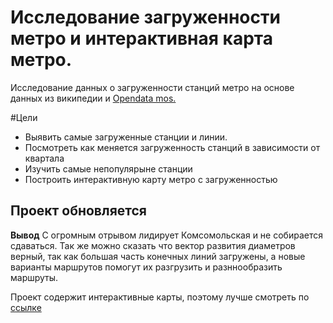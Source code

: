 # Исследование загруженности метро и интерактивная карта метро.
Исследование данных о загруженности станций метро на основе данных из википедии и [Opendata mos.](https://data.mos.ru/opendata/7704786030-passajiropotok-po-stantsiyam-moskovskogo-metropolitena) 

#Цели
* Выявить самые загруженные станции и линии. 
* Посмотреть как меняется загруженность станций в зависимости от квартала
* Изучить самые непопулярыне станции
* Построить интерактивную карту метро с загруженностью

## Проект обновляется
**Вывод** С огромным отрывом лидирует Комсомольская и не собирается сдаваться. Так же можно сказать что вектор развития диаметров верный, так как большая часть конечных линий загружены, а новые варианты маршрутов помогут их разгрузить и разннообразить маршруты. 

Проект содержит интерактивные карты, поэтому лучше смотреть по [ссылке](https://nbviewer.org/github/Sergey-Tischenko/data/blob/main/metro/metro.ipynb "nbviewer")

